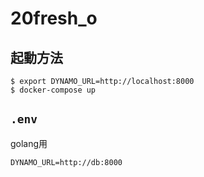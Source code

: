 # 20fresh_o

## 起動方法

```shell
$ export DYNAMO_URL=http://localhost:8000
$ docker-compose up
```

## `.env`

golang用

```
DYNAMO_URL=http://db:8000
```